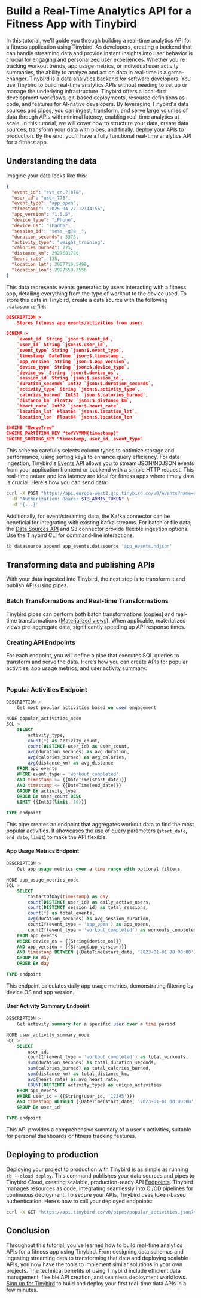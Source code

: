 # Build a Real-Time Analytics API for a Fitness App with Tinybird

In this tutorial, we'll guide you through building a real-time analytics API for a fitness application using Tinybird. As developers, creating a backend that can handle streaming data and provide instant insights into user behavior is crucial for engaging and personalized user experiences. Whether you're tracking workout trends, app usage metrics, or individual user activity summaries, the ability to analyze and act on data in real-time is a game-changer. Tinybird is a data analytics backend for software developers. You use Tinybird to build real-time analytics APIs without needing to set up or manage the underlying infrastructure. Tinybird offers a local-first development workflows, git-based deployments, resource definitions as code, and features for AI-native developers. By leveraging Tinybird's data sources and [pipes](https://www.tinybird.co/docs/forward/work-with-data/pipes?utm_source=DEV&utm_campaign=tb+create+--prompt+DEV), you can ingest, transform, and serve large volumes of data through APIs with minimal latency, enabling real-time analytics at scale. In this tutorial, we will cover how to structure your data, create data sources, transform your data with pipes, and finally, deploy your APIs to production. By the end, you'll have a fully functional real-time analytics API for a fitness app. 

## Understanding the data

Imagine your data looks like this:

```json
{
  "event_id": "evt_cn.?|bT&",
  "user_id": "user_775",
  "event_type": "app_open",
  "timestamp": "2025-04-27 12:44:56",
  "app_version": "1.5.5",
  "device_type": "iPhone",
  "device_os": "iPadOS",
  "session_id": "sess_~g?8 _",
  "duration_seconds": 3375,
  "activity_type": "weight_training",
  "calories_burned": 775,
  "distance_km": 2927681790,
  "heart_rate": 135,
  "location_lat": 2927719.5499,
  "location_lon": 2927559.3556
}
```

This data represents events generated by users interacting with a fitness app, detailing everything from the type of workout to the device used. To store this data in Tinybird, create a data source with the following `.datasource` file:

```json
DESCRIPTION >
    Stores fitness app events/activities from users

SCHEMA >
    `event_id` String `json:$.event_id`,
    `user_id` String `json:$.user_id`,
    `event_type` String `json:$.event_type`,
    `timestamp` DateTime `json:$.timestamp`,
    `app_version` String `json:$.app_version`,
    `device_type` String `json:$.device_type`,
    `device_os` String `json:$.device_os`,
    `session_id` String `json:$.session_id`,
    `duration_seconds` Int32 `json:$.duration_seconds`,
    `activity_type` String `json:$.activity_type`,
    `calories_burned` Int32 `json:$.calories_burned`,
    `distance_km` Float32 `json:$.distance_km`,
    `heart_rate` Int32 `json:$.heart_rate`,
    `location_lat` Float64 `json:$.location_lat`,
    `location_lon` Float64 `json:$.location_lon`

ENGINE "MergeTree"
ENGINE_PARTITION_KEY "toYYYYMM(timestamp)"
ENGINE_SORTING_KEY "timestamp, user_id, event_type"
```

This schema carefully selects column types to optimize storage and performance, using sorting keys to enhance query efficiency. For data ingestion, Tinybird's [Events API](https://www.tinybird.co/docs/forward/get-data-in/events-api?utm_source=DEV&utm_campaign=tb+create+--prompt+DEV) allows you to stream JSON/NDJSON events from your application frontend or backend with a simple HTTP request. This real-time nature and low latency are ideal for fitness apps where timely data is crucial. Here's how you can send data:

```bash
curl -X POST "https://api.europe-west2.gcp.tinybird.co/v0/events?name=app_events&utm_source=DEV&utm_campaign=tb+create+--prompt+DEV" \
  -H "Authorization: Bearer $TB_ADMIN_TOKEN" \
  -d '{...}'
```

Additionally, for event/streaming data, the Kafka connector can be beneficial for integrating with existing Kafka streams. For batch or file data, the [Data Sources API](https://www.tinybird.co/docs/api-reference/datasource-api?utm_source=DEV&utm_campaign=tb+create+--prompt+DEV) and S3 connector provide flexible ingestion options. Use the Tinybird CLI for command-line interactions:

```bash
tb datasource append app_events.datasource 'app_events.ndjson'
```


## Transforming data and publishing APIs

With your data ingested into Tinybird, the next step is to transform it and publish APIs using pipes. 

### Batch Transformations and Real-time Transformations

Tinybird pipes can perform both batch transformations (copies) and real-time transformations ([Materialized views](https://www.tinybird.co/docs/forward/work-with-data/optimize/materialized-views?utm_source=DEV&utm_campaign=tb+create+--prompt+DEV)). When applicable, materialized views pre-aggregate data, significantly speeding up API response times. 

### Creating API Endpoints

For each endpoint, you will define a pipe that executes SQL queries to transform and serve the data. Here’s how you can create APIs for popular activities, app usage metrics, and user activity summary:


#

### Popular Activities Endpoint

```sql
DESCRIPTION >
    Get most popular activities based on user engagement

NODE popular_activities_node
SQL >
    SELECT 
        activity_type,
        count(*) as activity_count,
        count(DISTINCT user_id) as user_count,
        avg(duration_seconds) as avg_duration,
        avg(calories_burned) as avg_calories,
        avg(distance_km) as avg_distance
    FROM app_events
    WHERE event_type = 'workout_completed'
    AND timestamp >= {{DateTime(start_date)}}
    AND timestamp <= {{DateTime(end_date)}}
    GROUP BY activity_type
    ORDER BY user_count DESC
    LIMIT {{Int32(limit, 10)}}

TYPE endpoint
```

This pipe creates an endpoint that aggregates workout data to find the most popular activities. It showcases the use of query parameters (`start_date`, `end_date`, `limit`) to make the API flexible. 

#### App Usage Metrics Endpoint

```sql
DESCRIPTION >
    Get app usage metrics over a time range with optional filters

NODE app_usage_metrics_node
SQL >
    SELECT 
        toStartOfDay(timestamp) as day,
        count(DISTINCT user_id) as daily_active_users,
        count(DISTINCT session_id) as total_sessions,
        count(*) as total_events,
        avg(duration_seconds) as avg_session_duration,
        countIf(event_type = 'app_open') as app_opens,
        countIf(event_type = 'workout_completed') as workouts_completed
    FROM app_events
    WHERE device_os = {{String(device_os)}}
    AND app_version = {{String(app_version)}}
    AND timestamp BETWEEN {{DateTime(start_date, '2023-01-01 00:00:00')}} AND {{DateTime(end_date, '2023-12-31 23:59:59')}}
    GROUP BY day
    ORDER BY day

TYPE endpoint
```

This endpoint calculates daily app usage metrics, demonstrating filtering by device OS and app version. 

#### User Activity Summary Endpoint

```sql
DESCRIPTION >
    Get activity summary for a specific user over a time period

NODE user_activity_summary_node
SQL >
    SELECT 
        user_id,
        countIf(event_type = 'workout_completed') as total_workouts,
        sum(duration_seconds) as total_duration_seconds,
        sum(calories_burned) as total_calories_burned,
        sum(distance_km) as total_distance_km,
        avg(heart_rate) as avg_heart_rate,
        COUNT(DISTINCT activity_type) as unique_activities
    FROM app_events
    WHERE user_id = {{String(user_id, '12345')}}
    AND timestamp BETWEEN {{DateTime(start_date, '2023-01-01 00:00:00')}} AND {{DateTime(end_date, '2023-12-31 23:59:59')}}
    GROUP BY user_id

TYPE endpoint
```

This API provides a comprehensive summary of a user's activities, suitable for personal dashboards or fitness tracking features. 

## Deploying to production

Deploying your project to production with Tinybird is as simple as running `tb --cloud deploy`. This command publishes your data sources and pipes to Tinybird Cloud, creating scalable, production-ready API [Endpoints](https://www.tinybird.co/docs/forward/work-with-data/publish-data/endpoints?utm_source=DEV&utm_campaign=tb+create+--prompt+DEV). Tinybird manages resources as code, integrating seamlessly into CI/CD pipelines for continuous deployment. To secure your APIs, Tinybird uses token-based authentication. Here’s how to call your deployed endpoints:

```bash
curl -X GET "https://api.tinybird.co/v0/pipes/popular_activities.json?token=%24TB_ADMIN_TOKEN&utm_source=DEV&utm_campaign=tb+create+--prompt+DEV"
```


## Conclusion

Throughout this tutorial, you've learned how to build real-time analytics APIs for a fitness app using Tinybird. From designing data schemas and ingesting streaming data to transforming that data and deploying scalable APIs, you now have the tools to implement similar solutions in your own projects. The technical benefits of using Tinybird include efficient data management, flexible API creation, and seamless deployment workflows. [Sign up for Tinybird](https://cloud.tinybird.co/signup?utm_source=DEV&utm_campaign=tb+create+--prompt+DEV) to build and deploy your first real-time data APIs in a few minutes.